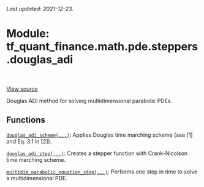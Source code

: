 <!--
This file is generated by a tool. Do not edit directly.
For open-source contributions the docs will be updated automatically.
-->

*Last updated: 2021-12-23.*

<div itemscope itemtype="http://developers.google.com/ReferenceObject">
<meta itemprop="name" content="tf_quant_finance.math.pde.steppers.douglas_adi" />
<meta itemprop="path" content="Stable" />
</div>

# Module: tf_quant_finance.math.pde.steppers.douglas_adi

<!-- Insert buttons and diff -->

<table class="tfo-notebook-buttons tfo-api" align="left">
</table>

<a target="_blank" href="https://github.com/google/tf-quant-finance/blob/master/tf_quant_finance/math/pde/steppers/douglas_adi.py">View source</a>



Douglas ADI method for solving multidimensional parabolic PDEs.



## Functions

[`douglas_adi_scheme(...)`](../../../../tf_quant_finance/math/pde/steppers/douglas_adi/douglas_adi_scheme.md): Applies Douglas time marching scheme (see [1] and Eq. 3.1 in [2]).

[`douglas_adi_step(...)`](../../../../tf_quant_finance/math/pde/steppers/douglas_adi/douglas_adi_step.md): Creates a stepper function with Crank-Nicolson time marching scheme.

[`multidim_parabolic_equation_step(...)`](../../../../tf_quant_finance/math/pde/steppers/douglas_adi/multidim_parabolic_equation_step.md): Performs one step in time to solve a multidimensional PDE.

